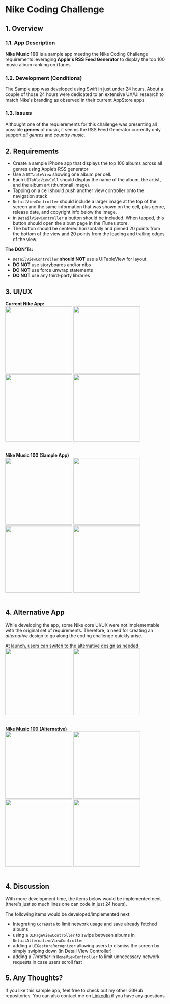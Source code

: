 # Nike Coding Challenge

## 1. Overview
### 1.1. App Description
**Nike Music 100** is a sample app meeting the Nike Coding Challenge requirements leveraging **Apple's RSS Feed Generator** to display the top 100 music album ranking on iTunes

### 1.2. Development (Conditions)
The Sample app was developed using Swift in just under 24 hours.
About a couple of those 24 hours were dedicated to an extensive UX/UI research to match Nike's branding as observed in their current AppStore apps

### 1.3. Issues
Althought one of the requierements for this challenge was presenting all possible **genres** of music, it seems the RSS Feed Generator currently only support *all genres* and *country music*. 

## 2. Requirements
- Create a sample iPhone app that displays the top 100 albums across all genres using Apple’s RSS generator
- Use a `UITableView` showing one album per cell. 
- Each `UITableViewCell` should display the name of the album, the artist, and the album art (thumbnail image). 
- Tapping on a cell should push another view controller onto the navigation stack
- `DetailViewController` should include a larger image at the top of the screen and the same information that was shown on the cell, plus genre, release date, and copyright info below the image. 
- in `DetailViewController` a button should be included. When tapped, this button should open the album page in the iTunes store.
- The button should be centered horizontally and pinned 20 points from the bottom of the view and 20 points from the leading and trailing edges of the view.

**The DON'Ts:**
- `DetailViewController` **should NOT** use a UITableView for layout.
- **DO NOT** use storyboards and/or nibs
- **DO NOT** use force unwrap statements
- **DO NOT** use any third-party libraries


## 3. UI/UX
**Current Nike App:** 
<br>
<img src="Demo/nike-app-1.png" width="210">   <img src="Demo/nike-app-2.png" width="210">   <img src="Demo/nike-app-3.png" width="210">  <img src="Demo/nike-app-4.png" width="210">
<br>
<br>

**Nike Music 100 (Sample App)**
<br>
<img src="Demo/nike-sample-1.gif" width="210">   <img src="Demo/nike-sample-2.gif" width="210">   <img src="Demo/nike-sample-3.gif" width="210">  <img src="Demo/nike-sample-4.gif" width="210">
<br>
<br>


## 4. Alternative App
While developing the app, some Nike core UI/UX were not implementable with the original set of requirements. Therefore, a need for creating an *alternative* design to go along the coding challenge quickly arise.

At launch, users can switch to the alternative design as needed
<br>
<img src="Demo/nike-alternative-0.gif" width="210">
<img src="Demo/nike-alternative-1.gif" width="210">
<br>
<br>

**Nike Music 100 (Alternative)**
<br>
<img src="Demo/nike-alternative-2.gif" width="210">   <img src="Demo/nike-alternative-3.gif" width="210">  <img src="Demo/nike-alternative-4.gif" width="210">  <img src="Demo/nike-alternative-5.gif" width="210">
<br>
<br>


## 4. Discussion
With more development time, the items below would be implemented next (there's just so much lines one can code in just 24 hours).

The following items would be developed/implemented next:
- Integrating `CoreData` to limit network usage and save already fetched albums
- using a `UIPageViewController` to swipe between albums in `DetailAlternativeViewController`
- adding a `UIGestureRecognizer` allowing users to dismiss the screen by simply swiping down (in Detail View Controller)
- adding a *Throttler* in `HomeViewController` to limit unnecessary network requests in case users scroll fast


## 5. Any Thoughts?
If you like this sample app, feel free to check out my other GitHub repositories.
You can also contact me on [LinkedIn](https://www.linkedin.com/in/jonathan-sack/) if you have any questions
